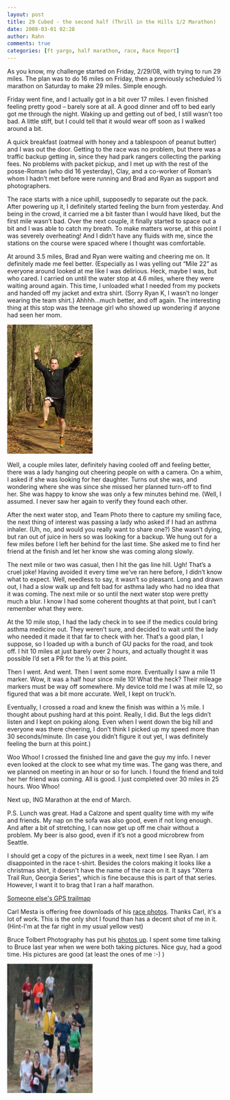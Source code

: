 ```yaml
---
layout: post
title: 29 Cubed - the second half (Thrill in the Hills 1/2 Marathon)
date: 2008-03-01 02:28
author: Rahn
comments: true
categories: [ft yargo, half marathon, race, Race Report]
---
```

As you know, my challenge started on Friday, 2/29/08, with trying to run 29 miles. The plan was to do 16 miles on Friday, then a previously scheduled ½ marathon on Saturday to make 29 miles. Simple enough.

Friday went fine, and I actually got in a bit over 17 miles. I even finished feeling pretty good – barely sore at all. A good dinner and off to bed early got me through the night. Waking up and getting out of bed, I still wasn’t too bad. A little stiff, but I could tell that it would wear off soon as I walked around a bit.

A quick breakfast (oatmeal with honey and a tablespoon of peanut butter) and I was out the door. Getting to the race was no problem, but there was a traffic backup getting in, since they had park rangers collecting the parking fees. No problems with packet pickup, and I met up with the rest of the posse-Roman (who did 16 yesterday), Clay, and a co-worker of Roman’s whom I hadn’t met before were running and Brad and Ryan as support and photographers.

The race starts with a nice uphill, supposedly to separate out the pack. After powering up it, I definitely started feeling the burn from yesterday. And being in the crowd, it carried me a bit faster than I would have liked, but the first mile wasn’t bad. Over the next couple, it finally started to space out a bit and I was able to catch my breath. To make matters worse, at this point I was severely overheating! And I didn’t have any fluids with me, since the stations on the course were spaced where I thought was comfortable.

At around 3.5 miles, Brad and Ryan were waiting and cheering me on. It definitely made me feel better. (Especially as I was yelling out “Mile 22” as everyone around looked at me like I was delirious. Heck, maybe I was, but who cared. I carried on until the water stop at 4.6 miles, where they were waiting around again. This time, I unloaded what I needed from my pockets and handed off my jacket and extra shirt. (Sorry Ryan K, I wasn’t no longer wearing the team shirt.) Ahhhh…much better, and off again. The interesting thing at this stop was the teenage girl who showed up wondering if anyone had seen her mom.

<a href="../assets/images/2008/03/Thrill-in-hills-2008-Rahn-2.jpg"><img class="alignright size-medium wp-image-1318" alt="Thrill in hills 2008 - Rahn 2" src="../assets/images/2008/03/Thrill-in-hills-2008-Rahn-2-199x300.jpg" width="199" height="300" /></a>

Well, a couple miles later, definitely having cooled off and feeling better, there was a lady hanging out cheering people on with a camera. On a whim, I asked if she was looking for her daughter. Turns out she was, and wondering where she was since she missed her planned turn-off to find her. She was happy to know she was only a few minutes behind me. (Well, I assumed. I never saw her again to verify they found each other.

After the next water stop, and Team Photo there to capture my smiling face, the next thing of interest was passing a lady who asked if I had an asthma inhaler. (Uh, no, and would you really want to share one?) She wasn’t dying, but ran out of juice in hers so was looking for a backup. We hung out for a few miles before I left her behind for the last time. She asked me to find her friend at the finish and let her know she was coming along slowly.

The next mile or two was casual, then I hit the gas line hill. Ugh! That’s a cruel joke! Having avoided it every time we’ve ran here before, I didn’t know what to expect. Well, needless to say, it wasn’t so pleasant. Long and drawn out, I had a slow walk up and felt bad for asthma lady who had no idea that it was coming. The next mile or so until the next water stop were pretty much a blur. I know I had some coherent thoughts at that point, but I can’t remember what they were.

At the 10 mile stop, I had the lady check in to see if the medics could bring asthma medicine out. They weren’t sure, and decided to wait until the lady who needed it made it that far to check with her. That’s a good plan, I suppose, so I loaded up with a bunch of GU packs for the road, and took off. I hit 10 miles at just barely over 2 hours, and actually thought it was possible I’d set a PR for the ½ at this point.

Then I went. And went. Then I went some more. Eventually I saw a mile 11 marker. Wow, it was a half hour since mile 10! What the heck? Their mileage markers must be way off somewhere. My device told me I was at mile 12, so figured that was a bit more accurate. Well, I kept on truck’n.

Eventually, I crossed a road and knew the finish was within a ½ mile. I thought about pushing hard at this point. Really, I did. But the legs didn’t listen and I kept on poking along. Even when I went down the big hill and everyone was there cheering, I don’t think I picked up my speed more than 30 seconds/minute. (In case you didn’t figure it out yet, I was definitely feeling the burn at this point.)

Woo Whoo! I crossed the finished line and gave the guy my info. I never even looked at the clock to see what my time was. The gang was there, and we planned on meeting in an hour or so for lunch. I found the friend and told her her friend was coming. All is good. I just completed over 30 miles in 25 hours. Woo Whoo!

Next up, ING Marathon at the end of March.

P.S. Lunch was great. Had a Calzone and spent quality time with my wife and friends. My nap on the sofa was also good, even if not long enough. And after a bit of stretching, I can now get up off me chair without a problem. My beer is also good, even if it’s not a good microbrew from Seattle.

I should get a copy of the pictures in a week, next time I see Ryan.
I am disappointed in the race t-shirt. Besides the colors making it looks like a christmas shirt, it doesn't have the name of the race on it. It says "Xterra Trail Run, Georgia Series", which is fine because this is part of that series. However, I want it to brag that I ran a half marathon.

<a href="http://trail.motionbased.com/trail/activity/5073248">Someone else's GPS trailmap</a>

Carl Mesta is offering free downloads of his <a href="http://mestaphotos.smugmug.com">race photos</a>. Thanks Carl, it's a lot of work. This is the only shot I found than has a decent shot of me in it. (Hint-I'm at the far right in my usual yellow vest)

Bruce Tolbert Photography has put his <a href="http://www.smugmug.com/gallery/4440862_JZfAf#261139249">photos up</a>.
I spent some time talking to Bruce last year when we were both taking pictures. Nice guy, had a good time. His pictures are good (at least the ones of me :-) )

<a href="../assets/images/2008/03/Rahn_mile3_1-1024x682.jpg"><img class="alignright size-medium wp-image-1318" alt="Thrill in hills 2008 - Rahn 2" src="../assets/images/2008/03/Rahn_mile3_1-150x150.jpg" width="199" height="300" /></a>